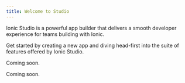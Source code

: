 ```yaml
---
title: Welcome to Studio
---
```


Ionic Studio is a powerful app builder that delivers a smooth developer experience for teams building with Ionic.

<docs-cards class="static-width">
  <docs-card header="Quickstart" href="/docs/studio/guides/quickstart" img="/docs/assets/icons/guide-quickstart.png">
    <p>Get started by creating a new app and diving head-first into the suite of
    features offered by Ionic Studio.</p>
  </docs-card>

  <docs-card header="News & Updates 🚧" icon="/docs/assets/icons/guide-news-icon.png">
    <p>Coming soon.</p>
  </docs-card>

  <docs-card header="Studio FAQ 🚧" icon="/docs/assets/icons/guide-faq-icon.png">
    <p>Coming soon.</p>
  </docs-card>
</docs-cards>
